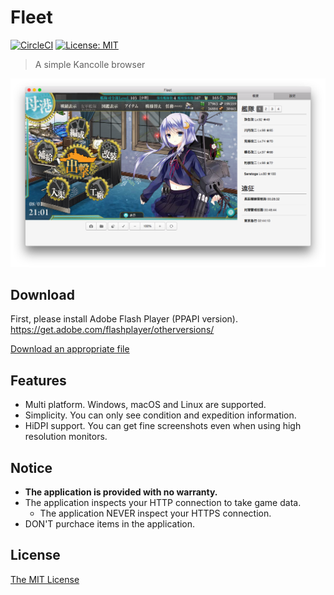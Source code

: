 # Fleet

[![CircleCI](https://circleci.com/gh/yuya-oc/fleet.svg?style=shield)](https://circleci.com/gh/yuya-oc/fleet)
[![License: MIT](https://img.shields.io/badge/License-MIT-blue.svg)](https://opensource.org/licenses/MIT)

> A simple Kancolle browser

![Screenshot](./screenshot.png)

## Download
First, please install Adobe Flash Player (PPAPI version).
https://get.adobe.com/flashplayer/otherversions/

[Download an appropriate file](https://github.com/yuya-oc/fleet/releases)

## Features
- Multi platform. Windows, macOS and Linux are supported.
- Simplicity. You can only see condition and expedition information.
- HiDPI support. You can get fine screenshots even when using high resolution monitors.

## Notice
- **The application is provided with no warranty.**
- The application inspects your HTTP connection to take game data.
  - The application NEVER inspect your HTTPS connection.
- DON'T purchace items in the application.

## License
[The MIT License](./LICENSE)
